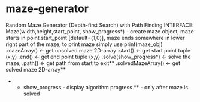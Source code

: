 # maze-generator

Random Maze Generator (Depth-first Search) with Path Finding
INTERFACE:
Maze(width,height,start_point, show_progress*) - create maze object, 
maze starts in point start_point [default=(1,0)], 
maze ends somewhere in lower right part of the maze,
to print maze simply use print(maze_obj)
.mazeArray()	<-	get unsolved maze 2D-array
.start()		<-	get start point tuple (x,y)
.end()			<-	get end point tuple (x,y)
.solve(show_progress*)	<-	solve the maze,
.path()			<-	get path from start to exit**
.solvedMazeArray()	<-	get solved maze 2D-array**

* - show_progress - display algorithm progress
** - only after maze is solved
